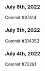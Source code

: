 ### July 8th, 2022

Commit #87414

### July 5th, 2022

Commit #314353


### July 4th, 2022

Commit #72281
